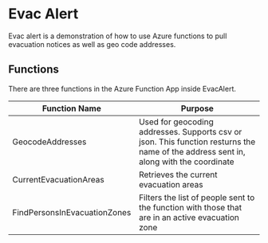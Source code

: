 # Evac Alert

Evac alert is a demonstration of how to use Azure functions to pull 
evacuation notices as well as geo code addresses. 

## Functions

There are three functions in the Azure Function App inside EvacAlert.

| Function Name | Purpose |
|---------------|---------|
| GeocodeAddresses | Used for geocoding addresses.  Supports csv or json. This function resturns the name of the address sent in, along with the coordinate |
| CurrentEvacuationAreas | Retrieves the current evacuation areas |
| FindPersonsInEvacuationZones | Filters the list of people sent to the function with those that are in an active evacuation zone |

